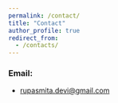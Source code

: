 ```yaml
---
permalink: /contact/
title: "Contact"
author_profile: true
redirect_from: 
  - /contacts/
---
```

### Email:
* rupasmita.devi@gmail.com